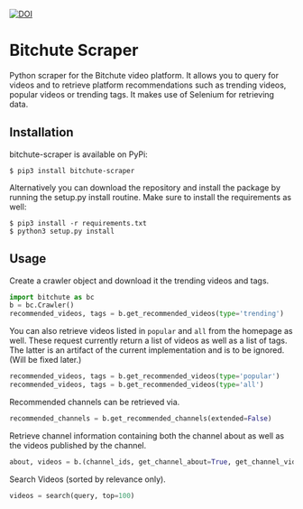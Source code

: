 [![DOI](https://zenodo.org/badge/DOI/10.5281/zenodo.5539459.svg)](https://doi.org/10.5281/zenodo.5539459)

# Bitchute Scraper

Python scraper for the Bitchute video platform. It allows you to query for videos and to retrieve platform recommendations such as trending videos, popular videos or trending tags. It makes use of Selenium for retrieving data.

## Installation

bitchute-scraper is available on PyPi:

```Shell
$ pip3 install bitchute-scraper
```

Alternatively you can download the repository and install the package by running the setup.py install routine. Make sure to install the requirements as well:

```Shell
$ pip3 install -r requirements.txt
$ python3 setup.py install
```

## Usage

Create a crawler object and download it the trending videos and tags.

```Python
import bitchute as bc
b = bc.Crawler()        
recommended_videos, tags = b.get_recommended_videos(type='trending')
```

You can also retrieve videos listed in ```popular``` and ```all``` from the homepage as well. These request currently return a list of videos as well as a list of tags. The latter is an artifact of the current implementation and is to be ignored. (Will be fixed later.)

```Python
recommended_videos, tags = b.get_recommended_videos(type='popular')
recommended_videos, tags = b.get_recommended_videos(type='all')
```

Recommended channels can be retrieved via.

```Python
recommended_channels = b.get_recommended_channels(extended=False)
```

Retrieve channel information containing both the channel about as well as the videos published by the channel.

```Python
about, videos = b.(channel_ids, get_channel_about=True, get_channel_videos=True)
```

Search Videos (sorted by relevance only).

```Python
videos = search(query, top=100)
```
